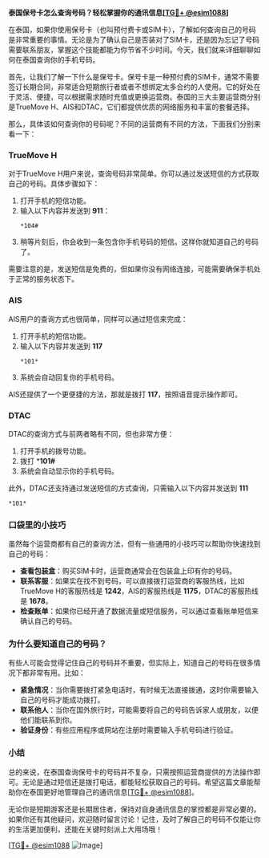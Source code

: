 **泰国保号卡怎么查询号码？轻松掌握你的通讯信息[[TG💪+ @esim1088](https://t.me/s/esim1088)]**

在泰国，如果你使用保号卡（也叫预付费卡或SIM卡），了解如何查询自己的号码是非常重要的事情。无论是为了确认自己是否装对了SIM卡，还是因为忘记了号码需要联系朋友，掌握这个技能都能为你节省不少时间。今天，我们就来详细聊聊如何在泰国查询你的手机号码。

首先，让我们了解一下什么是保号卡。保号卡是一种预付费的SIM卡，通常不需要签订长期合同，非常适合短期旅行者或者不想绑定太多合约的人使用。它的好处在于灵活、便捷，可以根据需求随时充值或更换运营商。泰国的三大主要运营商分别是TrueMove H、AIS和DTAC，它们都提供优质的网络服务和丰富的套餐选择。

那么，具体该如何查询你的号码呢？不同的运营商有不同的方法，下面我们分别来看一下：

### TrueMove H

对于TrueMove H用户来说，查询号码非常简单。你可以通过发送短信的方式获取自己的号码。具体步骤如下：

1. 打开手机的短信功能。
2. 输入以下内容并发送到 **911**：
   ```
   *104#
   ```
3. 稍等片刻后，你会收到一条包含你手机号码的短信。这样你就知道自己的号码了。

需要注意的是，发送短信是免费的，但如果你没有网络连接，可能需要确保手机处于正常的服务状态下。

### AIS

AIS用户的查询方式也很简单，同样可以通过短信来完成：

1. 打开手机的短信功能。
2. 输入以下内容并发送到 **117**
   ```
   *101*
   ```
3. 系统会自动回复你的手机号码。

AIS还提供了一个更便捷的方法，那就是拨打 **117**，按照语音提示操作即可。

### DTAC

DTAC的查询方式与前两者略有不同，但也非常方便：

1. 打开手机的拨号功能。
2. 拨打 ***101#**
3. 系统会自动显示你的手机号码。

此外，DTAC还支持通过发送短信的方式查询，只需输入以下内容并发送到 **111**
```
*101*
```

### 口袋里的小技巧

虽然每个运营商都有自己的查询方法，但有一些通用的小技巧可以帮助你快速找到自己的号码：

- **查看包装盒**：购买SIM卡时，运营商通常会在包装盒上印有你的号码。
- **联系客服**：如果实在找不到号码，可以直接拨打运营商的客服热线，比如TrueMove H的客服热线是 **1242**，AIS的客服热线是 **1175**，DTAC的客服热线是 **1678**。
- **检查账单**：如果你已经开通了数据流量或短信服务，可以通过查看账单短信来确认自己的号码。

### 为什么要知道自己的号码？

有些人可能会觉得记住自己的号码并不重要，但实际上，知道自己的号码在很多情况下都非常有用。比如：

- **紧急情况**：当你需要拨打紧急电话时，有时候无法直接拨通，这时你需要输入自己的号码才能成功拨打。
- **联系他人**：当你在国外旅行时，可能需要将自己的号码告诉家人或朋友，以便他们能联系到你。
- **验证身份**：有些应用程序或网站在注册时需要输入手机号码进行验证。

### 小结

总的来说，在泰国查询保号卡的号码并不复杂，只需按照运营商提供的方法操作即可。无论是通过短信还是拨打电话，都能轻松获取自己的号码。希望这篇文章能帮助你在泰国更好地管理自己的通讯信息[[TG💪+ @esim1088](https://t.me/s/esim1088)]。

无论你是短期游客还是长期居住者，保持对自身通讯信息的掌控都是非常必要的。如果你还有其他疑问，欢迎随时留言讨论！记住，及时了解自己的号码不仅能让你的生活更加便利，还能在关键时刻派上大用场哦！

[[TG💪+ @esim1088](https://t.me/s/esim1088) ![Image](https://i.postimg.cc/4NQfJmqS/Snipaste-2025-05-13-00-14-12.png)]